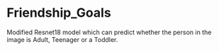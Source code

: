 # Friendship_Goals
Modified Resnet18 model which can predict whether the person in the image is Adult, Teenager or a Toddler.
